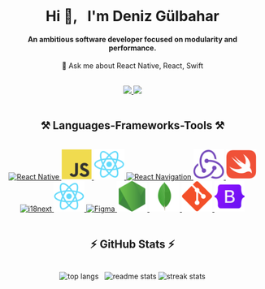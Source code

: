 <br/>
<h1 align="center">Hi 👋, &nbsp; I'm Deniz Gülbahar</h1>
<h4 align="center">An ambitious software developer focused on modularity and performance.</h4>
<p align="center"> 
💬 Ask me about React Native, React, Swift
</p>
 <br/>
<div align="center"> 
  <a href="mailto:deniz.gulbahar@outlook.com">
    <img src="https://img.shields.io/badge/Gmail-333333?style=for-the-badge&logo=gmail&logoColor=red" />
  </a>
  <a href="https://www.linkedin.com/in/deniz-gulbahar" target="_blank">
    <img src="https://img.shields.io/badge/LinkedIn-0077B5?style=for-the-badge&logo=linkedin&logoColor=white" />
  </a>
</div>
 <br/>
<h2 align="center">⚒️ Languages-Frameworks-Tools ⚒️</h2>
<br/>
<div align="center">
  <a href="https://reactnative.dev/" target="_blank" rel="noreferrer">
    <img src="https://reactnative.dev/img/header_logo.svg" alt="React Native" width="60" height="60"/>
  </a>
  <a href="https://developer.mozilla.org/en-US/docs/Web/JavaScript" target="_blank" rel="noreferrer">
    <img src="https://raw.githubusercontent.com/devicons/devicon/master/icons/javascript/javascript-original.svg" alt="JavaScript" width="60" height="60"/>
  </a>
  <a href="https://reactjs.org/" target="_blank" rel="noreferrer">
    <img src="https://raw.githubusercontent.com/devicons/devicon/master/icons/react/react-original.svg" alt="React" width="60" height="60"/>
  </a>
  <a href="https://reactnavigation.org/" target="_blank" rel="noreferrer">
    <img src="https://reactnavigation.org/img/spiro.svg" alt="React Navigation" width="60" height="60"/>
  </a>
  <a href="https://redux.js.org/" target="_blank" rel="noreferrer">
    <img src="https://raw.githubusercontent.com/devicons/devicon/master/icons/redux/redux-original.svg" alt="Redux" width="60" height="60"/>
  </a>
  <a href="https://www.swift.org/" target="_blank" rel="noreferrer">
    <img src="https://raw.githubusercontent.com/devicons/devicon/master/icons/swift/swift-original.svg" alt="Swift.org" width="60" height="60"/>
  </a>
  <a href="https://react.i18next.com/" target="_blank" rel="noreferrer">
    <img src="https://react.i18next.com/~gitbook/image?url=https%3A%2F%2F4236364459-files.gitbook.io%2F%7E%2Ffiles%2Fv0%2Fb%2Fgitbook-legacy-files%2Fo%2Fspaces%252F-L9iS6WpW81N7RGRTQ-K%252Favatar.png%3Fgeneration%3D1523345851027218%26alt%3Dmedia&width=60&dpr=2&quality=100&sign=285a3825&sv=1" alt="i18next" width="60" height="60"/>
  </a>
  <a href="https://reactjs.org/docs/context.html" target="_blank" rel="noreferrer">
    <img src="https://raw.githubusercontent.com/devicons/devicon/master/icons/react/react-original.svg" alt="Context API" width="60" height="60"/>
  </a>
  <a href="https://www.figma.com/" target="_blank" rel="noreferrer">
    <img src="https://www.vectorlogo.zone/logos/figma/figma-icon.svg" alt="Figma" width="60" height="60"/>
  </a>
  <a href="https://nodejs.org/" target="_blank" rel="noreferrer">
    <img src="https://raw.githubusercontent.com/devicons/devicon/master/icons/nodejs/nodejs-original.svg" alt="Node.js" width="60" height="60"/>
  </a>
  <a href="https://www.mongodb.com/" target="_blank" rel="noreferrer">
    <img src="https://raw.githubusercontent.com/devicons/devicon/master/icons/mongodb/mongodb-original.svg" alt="MongoDB" width="60" height="60"/>
  </a>
  <a href="https://git-scm.com/" target="_blank" rel="noreferrer">
    <img src="https://raw.githubusercontent.com/devicons/devicon/master/icons/git/git-original.svg" alt="Git" width="60" height="60"/>
  </a>
  <a href="https://getbootstrap.com/" target="_blank" rel="noreferrer">
    <img src="https://raw.githubusercontent.com/devicons/devicon/master/icons/bootstrap/bootstrap-original.svg" alt="Bootstrap" width="60" height="60"/>
  </a>
</div>
<br/>
<h2 align="center">⚡ GitHub Stats ⚡</h2>
<br/>
<div align="center">
   <img width="400" height="200" src="https://github-readme-stats-salesp07.vercel.app/api/top-langs/?username=denizgulbahar&hide=HTML&langs_count=8&layout=compact&theme=react&border_radius=10&size_weight=0.5&count_weight=0.5&exclude_repo=github-readme-stats" alt="top langs" />
    &nbsp; <img width="400" height="200" src="https://github-readme-stats-salesp07.vercel.app/api?username=denizgulbahar&count_private=true&show_icons=true&theme=react&rank_icon=github&border_radius=10" alt="readme stats" />
   <img width="600" height="200" src="https://github-readme-streak-stats-salesp07.vercel.app/?user=denizgulbahar&count_private=true&theme=react&border_radius=10" alt="streak stats"/>
</div>
